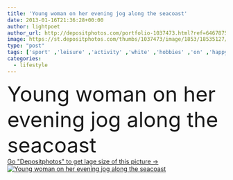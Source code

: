 ```yaml
---
title: 'Young woman on her evening jog along the seacoast'
date: 2013-01-16T21:36:28+00:00
author: lightpoet
author_url: http://depositphotos.com/portfolio-1037473.html?ref=64678756
image: https://st.depositphotos.com/thumbs/1037473/image/1853/18535127/api_thumb_450.jpg?forcejpeg=true
type: "post"
tags: ['sport' ,'leisure' ,'activity' ,'white' ,'hobbies' ,'on' ,'happy' ,'person' ,'one' ,'girl' ,'female' ,'young' ,'summer' ,'park' ,'outdoors' ,'vitality' ,'nature' ,'outdoor' ,'caucasian' ,'hobby' ,'sunny' ,'energy' ,'healthy' ,'warm' ,'lifestyles' ,'youth' ,'sea' ,'winter' ,'evening' ,'active' ,'woman' ,'fingers' ,'forest' ,'lifestyle' ,'fit' ,'fitness' ,'exercise' ,'coast' ,'seacoast' ,'recreation' ,'vacation' ,'alone' ,'run' ,'train' ,'outside' ,'running' ,'runner' ,'runners' ,'athletic' ,'the' ]
categories: 
  - lifestyle
---
```

<div aling="center">
            <font size="60"> Young woman on her evening jog along the seacoast</font>   
</div>
<div>
    <a href='https://depositphotos.com/18535127/stock-photo-young-woman-on-her-evening.html?ref=64678756' target=_blank > Go "Depositphotos" to get lage size of this picture ->
        <img href='https://depositphotos.com/18535127/stock-photo-young-woman-on-her-evening.html?ref=64678756' src='https://st.depositphotos.com/1037473/1853/i/950/depositphotos_18535127-stock-photo-young-woman-on-her-evening.jpg?forcejpeg=true' alt='Young woman on her evening jog along the seacoast' >
    </a>
</div>
